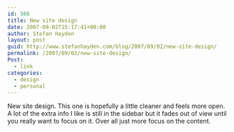 ```yaml
---
id: 566
title: New site design
date: 2007-09-02T15:17:41+00:00
author: Stefan Hayden
layout: post
guid: http://www.stefanhayden.com/blog/2007/09/02/new-site-design/
permalink: /2007/09/02/new-site-design/
Post:
  - link
categories:
  - design
  - personal
---
```

New site design. This one is hopefully a little cleaner and feels more open. A lot of the extra info I like is still in the sidebar but it fades out of view until you really want to focus on it. Over all just more focus on the content.